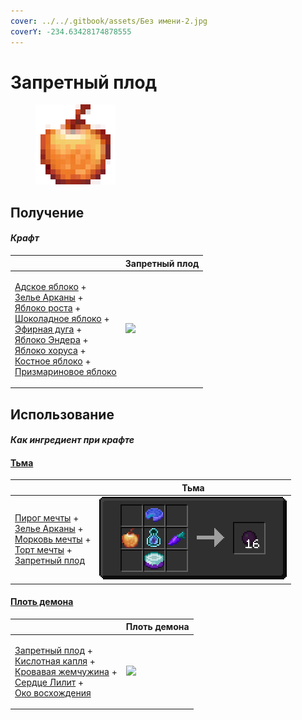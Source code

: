 ```yaml
---
cover: ../../.gitbook/assets/Без имени-2.jpg
coverY: -234.63428174878555
---
```


# Запретный плод

<figure><img src="../../.gitbook/assets/forbidden_fruit_128.png" alt=""><figcaption></figcaption></figure>

## Получение

#### _Крафт_

|                                                                                                                                                                                                                                                                                                                                                                                                                                                   |  Запретный плод                                 |
| ------------------------------------------------------------------------------------------------------------------------------------------------------------------------------------------------------------------------------------------------------------------------------------------------------------------------------------------------------------------------------------------------------------------------------------------------- | ----------------------------------------------- |
| <p><a href="_netherwart.md">Адское яблоко</a> +<br><a href="weak_arcana_potion.md">Зелье Арканы</a> +<br><a href="lofty_stature.md">Яблоко роста</a> +<br><a href="_chocolate.md">Шоколадное яблоко</a> +<br><a href="ethereal_arc.md">Эфирная дуга</a> +<br><a href="ender.md">Яблоко Эндера</a> +<br><a href="_chorus.md">Яблоко хоруса</a> +<br><a href="bone.md">Костное яблоко</a> +<br><a href="prismarine.md">Призмариновое яблоко</a></p> | ![](../../.gitbook/assets/forbidden\_fruit.png) |

## Использование

#### _Как ингредиент при крафте_

#### [Тьма](dark.md)

|                                                                                                                                                                                                                                                       |  Тьма                               |
| ----------------------------------------------------------------------------------------------------------------------------------------------------------------------------------------------------------------------------------------------------- | ----------------------------------- |
| <p><a href="dream_pie.md">Пирог мечты</a> +<br><a href="weak_arcana_potion.md">Зелье Арканы</a> +<br><a href="dream_carrot.md">Морковь мечты</a> +<br><a href="dream_cake.md">Торт мечты</a> +<br><a href="forbidden_fruit.md">Запретный плод</a></p> | ![](../../.gitbook/assets/dark.png) |

#### [Плоть демона](demon_flesh.md)

|                                                                                                                                                                                                                                                                             |  Плоть демона                               |
| --------------------------------------------------------------------------------------------------------------------------------------------------------------------------------------------------------------------------------------------------------------------------- | ------------------------------------------- |
| <p><a href="forbidden_fruit.md">Запретный плод</a> +<br><a href="acid.md">Кислотная капля</a> +<br><a href="blood_pearl_of_teleportation.md">Кровавая жемчужина</a> +<br><a href="sweet_heart.md">Сердце Лилит</a> +<br><a href="eye_projectile.md">Око восхождения</a></p> | ![](../../.gitbook/assets/demon\_flesh.png) |

